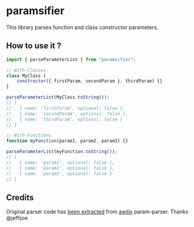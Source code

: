 # paramsifier

This library parses function and class constructor parameters.

## How to use it ?

```js
import { parseParameterList } from "paramsifier";

// With Classes
class MyClass {
	constructor({ firstParam, secondParam }, thirdParam) {}
}

parseParameterList(MyClass.toString());
// [
//   { name: 'firstParam', optional: false },
//   { name: 'secondParam', optional: false },
//   { name: 'thirdParam', optional: false }
// ]

// With Functions
function myFunction(param1, param2, param3) {}

parseParameterList(myFunction.toString());
// [
//   { name: 'param1', optional: false },
//   { name: 'param2', optional: false },
//   { name: 'param3', optional: false }
// ]
```

## Credits

Original parser code has [been extracted](https://github.com/jeffijoe/awilix/issues/307) from [awilix](https://github.com/jeffijoe/awilix) param-parser. 
Thanks @jeffijoe
